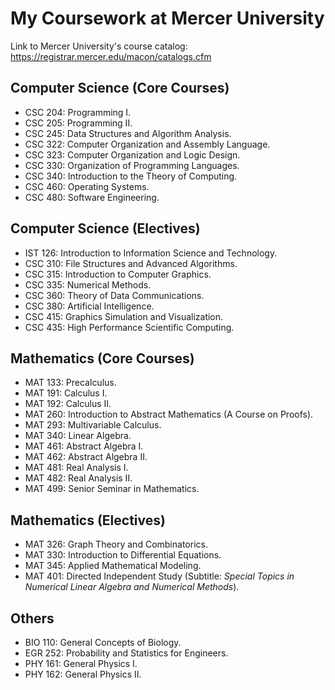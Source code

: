 # My Coursework at Mercer University
Link to Mercer University's course catalog: https://registrar.mercer.edu/macon/catalogs.cfm

## Computer Science (Core Courses)
* CSC 204: Programming I.
* CSC 205: Programming II.
* CSC 245: Data Structures and Algorithm Analysis.
* CSC 322: Computer Organization and Assembly Language.
* CSC 323: Computer Organization and Logic Design.
* CSC 330: Organization of Programming Languages.
* CSC 340: Introduction to the Theory of Computing.
* CSC 460: Operating Systems.
* CSC 480: Software Engineering.

## Computer Science (Electives)
* IST 126: Introduction to Information Science and Technology.
* CSC 310: File Structures and Advanced Algorithms.
* CSC 315: Introduction to Computer Graphics.
* CSC 335: Numerical Methods.
* CSC 360: Theory of Data Communications.
* CSC 380: Artificial Intelligence.
* CSC 415: Graphics Simulation and Visualization.
* CSC 435: High Performance Scientific Computing.

## Mathematics (Core Courses)
* MAT 133: Precalculus.
* MAT 191: Calculus I.
* MAT 192: Calculus II.
* MAT 260: Introduction to Abstract Mathematics (A Course on Proofs).
* MAT 293: Multivariable Calculus.
* MAT 340: Linear Algebra.
* MAT 461: Abstract Algebra I.
* MAT 462: Abstract Algebra II.
* MAT 481: Real Analysis I. 
* MAT 482: Real Analysis II.
* MAT 499: Senior Seminar in Mathematics.

## Mathematics (Electives)
* MAT 326: Graph Theory and Combinatorics.
* MAT 330: Introduction to Differential Equations.
* MAT 345: Applied Mathematical Modeling.
* MAT 401: Directed Independent Study (Subtitle: *Special Topics in Numerical Linear Algebra and Numerical Methods*).

## Others
* BIO 110: General Concepts of Biology.
* EGR 252: Probability and Statistics for Engineers.
* PHY 161: General Physics I.
* PHY 162: General Physics II.
